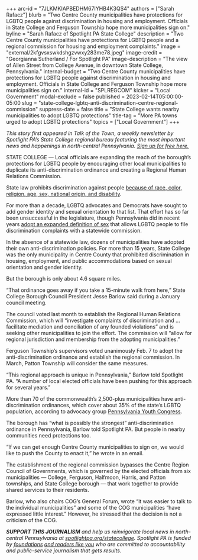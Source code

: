 +++
arc-id = "7JLKMKIAPBEDHM67IYHB4K3QS4"
authors = ["Sarah Rafacz"]
blurb = "Two Centre County municipalities have protections for LGBTQ people against discrimination in housing and employment. Officials in State College and Ferguson Township hope more municipalities sign on."
byline = "Sarah Rafacz of Spotlight PA State College"
description = "Two Centre County municipalities have protections for LGBTQ people and a regional commission for housing and employment complaints."
image = "external/2kfgvsxswkdshgzvwxy283me78.jpeg"
image-credit = "Georgianna Sutherland / For Spotlight PA"
image-description = "The view of Allen Street from College Avenue, in downtown State College, Pennsylvania."
internal-budget = "Two Centre County municipalities have protections for LGBTQ people against discrimination in housing and employment. Officials in State College and Ferguson Township hope more municipalities sign on."
internal-id = "SPLREGCOM"
kicker = "Local Government"
modal-exclude = false
published = 2023-02-14T05:00:00-05:00
slug = "state-college-lgbtq-anti-discrimination-centre-regional-commission"
suppress-date = false
title = "State College wants nearby municipalities to adopt LGBTQ protections"
title-tag = "More PA towns urged to adopt LGBTQ protections"
topics = ["Local Government"]
+++

<i>This story first appeared in Talk of the Town, a weekly newsletter by Spotlight PA’s State College regional bureau featuring the most important news and happenings in north-central Pennsylvania. </i><a href="https://www.spotlightpa.org/newsletters"><i>Sign up for free here.</i></a>

STATE COLLEGE — Local officials are expanding the reach of the borough’s protections for LGBTQ people by encouraging other local municipalities to duplicate its anti-discrimination ordinance and creating a Regional Human Relations Commission.

State law prohibits discrimination against people <a href="https://www.oa.pa.gov/Programs/eeo/Pages/Policies-and-Laws.aspx#:~:text=Pennsylvania%20Human%20Relations%20Act%3A%20prohibits,because%20of%20the%20blindness%2C%20deafness">because of race, color, religion, age, sex, national origin, and disability</a>.

For more than a decade, LGBTQ advocates and Democrats have sought to add gender identity and sexual orientation to that list. That effort has so far been unsuccessful in the legislature, though Pennsylvania did in recent years <a href="https://www.spotlightpa.org/news/2022/12/pa-lgbtq-discrimination-law-tom-wolf-regulations/">adopt an expanded definition of sex</a> that allows LGBTQ people to file discrimination complaints with a statewide commission.

In the absence of a statewide law, dozens of municipalities have adopted their own anti-discrimination policies. For more than 15 years, State College was the only municipality in Centre County that prohibited discrimination in housing, employment, and public accommodations based on sexual orientation and gender identity.

<script src="https://www.spotlightpa.org/embed.js" async></script><div data-spl-embed-version="1" data-spl-src="https://www.spotlightpa.org/embeds/newsletter/?cta=Sign%20up%20for%20our%20new%20regional%20newsletter%2C%20%3Cb%3ETalk%20of%20the%20Town%3C%2Fb%3E%2C%20and%20get%20all%20the%20news%20and%20notes%20from%20State%20College%20and%20north-central%20PA.&button=Sign%20Up%20Now&preselect=state_college&eyebrow=DON'T%20MISS%20A%20BEAT"></div>

But the borough is only about 4.6 square miles.

“That ordinance goes away if you take a 15-minute walk from here,” State College Borough Council President Jesse Barlow said during a January council meeting.

The council voted last month to establish the Regional Human Relations Commission, which will “investigate complaints of discrimination and … facilitate mediation and conciliation of any founded violations” and is seeking other municipalities to join the effort. The commission will “allow for regional jurisdiction and membership from the adopting municipalities.”

Ferguson Township’s supervisors voted unanimously Feb. 7 to adopt the anti-discrimination ordinance and establish the regional commission. In March, Patton Township will consider the same measures.

“This regional approach is unique in Pennsylvania,” Barlow told Spotlight PA. “A number of local elected officials have been pushing for this approach for several years.”

More than 70 of the commonwealth’s 2,500-plus municipalities have anti-discrimination ordinances, which cover about 35% of the state’s LGBTQ population, according to advocacy group <a href="https://payouthcongress.org/localnondiscrimination/">Pennsylvania Youth Congress</a>.

The borough has “what is possibly the strongest” anti-discrimination ordinance in Pennsylvania, Barlow told Spotlight PA. But people in nearby communities need protections too.

“If we can get enough Centre County municipalities to sign on, we would like to push the County to enact it,” he wrote in an email.

<script src="https://www.spotlightpa.org/embed.js" async></script><div data-spl-embed-version="1" data-spl-src="https://www.spotlightpa.org/embeds/donate/"></div>

The establishment of the regional commission bypasses the Centre Region Council of Governments, which is governed by the elected officials from six municipalities — College, Ferguson, Halfmoon, Harris, and Patton townships, and State College borough — that work together to provide shared services to their residents.

Barlow, who also chairs COG’s General Forum, wrote “it was easier to talk to the individual municipalities” and some of the COG municipalities “have expressed little interest.” However, he stressed that the decision is not a criticism of the COG.

<i><b>SUPPORT THIS JOURNALISM</b></i><i> and help us reinvigorate local news in north-central Pennsylvania at </i><a href="https://checkout.fundjournalism.org/memberform?org_id=spotlightpa&campaign=7015G0000013pUYQAY&utm_source=www.spotlightpa.org&utm_medium=statecollege:section&utm_campaign=statecollege:main"><i>spotlightpa.org/statecollege</i></a><i>. Spotlight PA is funded by </i><a href="https://www.spotlightpa.org/support"><i>foundations</i></a><i> </i><a href="https://www.spotlightpa.org/support"><i>and readers like you</i></a><i> who are committed to accountability and public-service journalism that gets results.</i>
